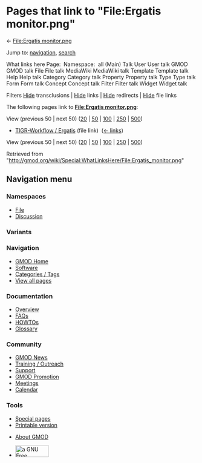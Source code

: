 <div id="mw-page-base" class="noprint">

</div>

<div id="mw-head-base" class="noprint">

</div>

<div id="content" class="mw-body" role="main">

<span id="top"></span>

<div id="mw-js-message" style="display:none;">

</div>



# <span dir="auto">Pages that link to "File:Ergatis monitor.png"</span>

<div id="bodyContent">

<div id="contentSub">

← [File:Ergatis
monitor.png](/wiki/File:Ergatis_monitor.png "File:Ergatis monitor.png")

</div>

<div id="jump-to-nav" class="mw-jump">

Jump to: [navigation](#mw-navigation), [search](#p-search)

</div>

<div id="mw-content-text">

What links here Page:  Namespace:  all (Main) Talk User User talk GMOD
GMOD talk File File talk MediaWiki MediaWiki talk Template Template talk
Help Help talk Category Category talk Property Property talk Type Type
talk Form Form talk Concept Concept talk Filter Filter talk Widget
Widget talk

Filters
[Hide](/mediawiki/index.php?title=Special:WhatLinksHere/File:Ergatis_monitor.png&hidetrans=1 "Special:WhatLinksHere/File:Ergatis monitor.png")
transclusions \|
[Hide](/mediawiki/index.php?title=Special:WhatLinksHere/File:Ergatis_monitor.png&hidelinks=1 "Special:WhatLinksHere/File:Ergatis monitor.png")
links \|
[Hide](/mediawiki/index.php?title=Special:WhatLinksHere/File:Ergatis_monitor.png&hideredirs=1 "Special:WhatLinksHere/File:Ergatis monitor.png")
redirects \|
[Hide](/mediawiki/index.php?title=Special:WhatLinksHere/File:Ergatis_monitor.png&hideimages=1 "Special:WhatLinksHere/File:Ergatis monitor.png")
file links

The following pages link to **[File:Ergatis
monitor.png](/wiki/File:Ergatis_monitor.png "File:Ergatis monitor.png")**:

View (previous 50 \| next 50)
([20](/mediawiki/index.php?title=Special:WhatLinksHere/File:Ergatis_monitor.png&limit=20 "Special:WhatLinksHere/File:Ergatis monitor.png")
\|
[50](/mediawiki/index.php?title=Special:WhatLinksHere/File:Ergatis_monitor.png&limit=50 "Special:WhatLinksHere/File:Ergatis monitor.png")
\|
[100](/mediawiki/index.php?title=Special:WhatLinksHere/File:Ergatis_monitor.png&limit=100 "Special:WhatLinksHere/File:Ergatis monitor.png")
\|
[250](/mediawiki/index.php?title=Special:WhatLinksHere/File:Ergatis_monitor.png&limit=250 "Special:WhatLinksHere/File:Ergatis monitor.png")
\|
[500](/mediawiki/index.php?title=Special:WhatLinksHere/File:Ergatis_monitor.png&limit=500 "Special:WhatLinksHere/File:Ergatis monitor.png"))

- [TIGR-Workflow /
  Ergatis](/wiki/TIGR-Workflow_/_Ergatis "TIGR-Workflow / Ergatis")
  (file link) ‎ <span class="mw-whatlinkshere-tools">([←
  links](/mediawiki/index.php?title=Special:WhatLinksHere&target=TIGR-Workflow+%2F+Ergatis "Special:WhatLinksHere"))</span>

View (previous 50 \| next 50)
([20](/mediawiki/index.php?title=Special:WhatLinksHere/File:Ergatis_monitor.png&limit=20 "Special:WhatLinksHere/File:Ergatis monitor.png")
\|
[50](/mediawiki/index.php?title=Special:WhatLinksHere/File:Ergatis_monitor.png&limit=50 "Special:WhatLinksHere/File:Ergatis monitor.png")
\|
[100](/mediawiki/index.php?title=Special:WhatLinksHere/File:Ergatis_monitor.png&limit=100 "Special:WhatLinksHere/File:Ergatis monitor.png")
\|
[250](/mediawiki/index.php?title=Special:WhatLinksHere/File:Ergatis_monitor.png&limit=250 "Special:WhatLinksHere/File:Ergatis monitor.png")
\|
[500](/mediawiki/index.php?title=Special:WhatLinksHere/File:Ergatis_monitor.png&limit=500 "Special:WhatLinksHere/File:Ergatis monitor.png"))

</div>

<div class="printfooter">

Retrieved from
"<http://gmod.org/wiki/Special:WhatLinksHere/File:Ergatis_monitor.png>"

</div>

<div id="catlinks" class="catlinks catlinks-allhidden">

</div>

<div class="visualClear">

</div>

</div>

</div>

<div id="mw-navigation">

## Navigation menu

<div id="mw-head">



<div id="left-navigation">

<div id="p-namespaces" class="vectorTabs" role="navigation"
aria-labelledby="p-namespaces-label">

### Namespaces

- <span id="ca-nstab-image"><a href="/wiki/File:Ergatis_monitor.png" accesskey="c"
  title="View the file page [c]">File</a></span>
- <span id="ca-talk"><a
  href="/mediawiki/index.php?title=File_talk:Ergatis_monitor.png&amp;action=edit&amp;redlink=1"
  accesskey="t"
  title="Discussion about the content page [t]">Discussion</a></span>

</div>

<div id="p-variants" class="vectorMenu emptyPortlet" role="navigation"
aria-labelledby="p-variants-label">

### 

### Variants[](#)

<div class="menu">

</div>

</div>

</div>

<div id="right-navigation">





</div>



</div>

</div>

</div>

<div id="mw-panel">

<div id="p-logo" role="banner">

<a href="/wiki/Main_Page"
style="background-image: url(http://gmod.org/images/GMOD-cogs.png);"
title="Visit the main page"></a>

</div>

<div id="p-Navigation" class="portal" role="navigation"
aria-labelledby="p-Navigation-label">

### Navigation

<div class="body">

- <span id="n-GMOD-Home">[GMOD Home](/wiki/Main_Page)</span>
- <span id="n-Software">[Software](/wiki/GMOD_Components)</span>
- <span id="n-Categories-.2F-Tags">[Categories /
  Tags](/wiki/Categories)</span>
- <span id="n-View-all-pages">[View all
  pages](/wiki/Special:AllPages)</span>

</div>

</div>

<div id="p-Documentation" class="portal" role="navigation"
aria-labelledby="p-Documentation-label">

### Documentation

<div class="body">

- <span id="n-Overview">[Overview](/wiki/Overview)</span>
- <span id="n-FAQs">[FAQs](/wiki/Category:FAQ)</span>
- <span id="n-HOWTOs">[HOWTOs](/wiki/Category:HOWTO)</span>
- <span id="n-Glossary">[Glossary](/wiki/Glossary)</span>

</div>

</div>

<div id="p-Community" class="portal" role="navigation"
aria-labelledby="p-Community-label">

### Community

<div class="body">

- <span id="n-GMOD-News">[GMOD News](/wiki/GMOD_News)</span>
- <span id="n-Training-.2F-Outreach">[Training /
  Outreach](/wiki/Training_and_Outreach)</span>
- <span id="n-Support">[Support](/wiki/Support)</span>
- <span id="n-GMOD-Promotion">[GMOD
  Promotion](/wiki/GMOD_Promotion)</span>
- <span id="n-Meetings">[Meetings](/wiki/Meetings)</span>
- <span id="n-Calendar">[Calendar](/wiki/Calendar)</span>

</div>

</div>

<div id="p-tb" class="portal" role="navigation"
aria-labelledby="p-tb-label">

### Tools

<div class="body">

- <span id="t-specialpages"><a href="/wiki/Special:SpecialPages" accesskey="q"
  title="A list of all special pages [q]">Special pages</a></span>
- <span id="t-print"><a
  href="/mediawiki/index.php?title=Special:WhatLinksHere/File:Ergatis_monitor.png&amp;printable=yes"
  rel="alternate" accesskey="p"
  title="Printable version of this page [p]">Printable version</a></span>

</div>

</div>

</div>

</div>

<div id="footer" role="contentinfo">

- <span id="footer-places-about">[About
  GMOD](/wiki/GMOD:About "GMOD:About")</span>

<!-- -->

- <span id="footer-copyrightico">[<img src="http://www.gnu.org/graphics/gfdl-logo-small.png" width="88"
  height="31" alt="a GNU Free Documentation License" />](http://www.gnu.org/licenses/fdl-1.3.html)</span>




</div>
